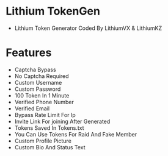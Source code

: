# Lithium TokenGen
- Lithium Token Generator Coded By LithiumVX & LithiumKZ

# Features
- Captcha Bypass
- No Captcha Required 
- Custom Username
- Custom Password
- 100 Token In 1 Minute
- Verified Phone Number
- Verified Email
- Bypass Rate Limit For Ip
- Invite Link For joining After Generated
- Tokens Saved In Tokens.txt
- You Can Use Tokens For Raid And Fake Member
- Custom Profile Picture
- Custom Bio And Status Text

